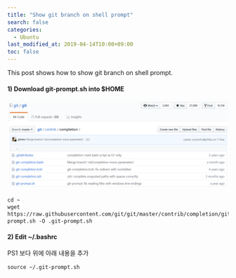 ```yaml
---
title: "Show git branch on shell prompt"
search: false
categories:
  - Ubuntu
last_modified_at: 2019-04-14T10:00+09:00
toc: false
---
```


This post shows how to show git branch on shell prompt.

#### 1) Download git-prompt.sh into $HOME
![git-prompt.sh](https://github.com/unipark00/tekrepo/blob/master/_posts/20190414_151029.png?raw=true)
```console
cd ~
wget https://raw.githubusercontent.com/git/git/master/contrib/completion/git-prompt.sh -O .git-prompt.sh
```
#### 2) Edit ~/.bashrc
PS1 보다 위에 아래 내용을 추가
```console
source ~/.git-prompt.sh
```
